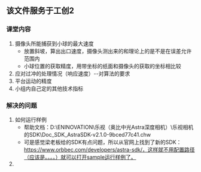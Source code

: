 ## 该文件服务于工创2
### 课堂内容
1. 摄像头所能捕获到小球的最大速度
   - 放置斜坡，算出出口速度，摄像头测出来的和理论上的是不是在误差允许范围内
   - 小球位置的获取精度，用带坐标的纸面和摄像头的获取的坐标相比较
2. 应对过冲的处理情况（响应速度）--对算法的要求
3. 平台运动的精度
4. 小组内自己定的其他技术指标
### 解决的问题
1. 如何运行样例
   - 帮助文档：D:\ENINOVATION\乐视（奥比中光Astra深度相机）\乐视相机的SDK\Doc_SDK_AstraSDK-v2.1.0-9bced77c41.chw
   - 可是感觉梁老板给的SDK有点问题，所以从官网上找到了新的SDK：https://www.orbbec.com/developers/astra-sdk/，这样就不用配置路径（应该是。。。。）就可以打开sample运行样例了。
2. 